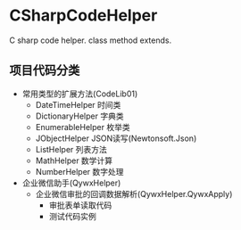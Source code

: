 # CSharpCodeHelper
C sharp code helper. class method extends.


## 项目代码分类

- 常用类型的扩展方法(CodeLib01)
  - DateTimeHelper 时间类
  - DictionaryHelper 字典类
  - EnumerableHelper 枚举类
  - JObjectHelper JSON读写(Newtonsoft.Json)
  - ListHelper 列表方法
  - MathHelper 数学计算
  - NumberHelper 数字处理
- 企业微信助手(QywxHelper)
  - 企业微信审批的回调数据解析(QywxHelper.QywxApply)
    - 审批表单读取代码
    - 测试代码实例
